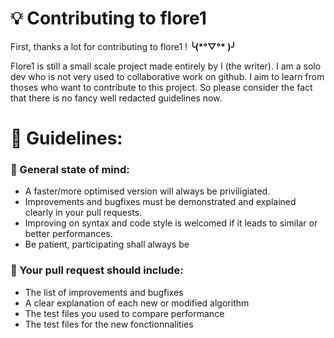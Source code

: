 # 💡 Contributing to flore1 
First, thanks a lot for contributing to flore1 ! **╰(\*°▽°\* )╯** 

Flore1 is still a small scale project made entirely by I (the writer). 
I am a solo dev who is not very used to collaborative work on github.
I aim to learn from thoses who want to contribute to this project. So please consider the fact that there is no fancy well redacted guidelines now.

# 📜 Guidelines:
### 🧠 General state of mind:
 - A faster/more optimised version will always be priviligiated.
 - Improvements and bugfixes must be demonstrated and explained clearly in your pull requests.
 - Improving on syntax and code style is welcomed if it leads to similar or better performances.
 - Be patient, participating shall always be 

### 📮 Your pull request should include:

 - The list of improvements and bugfixes
 - A clear explanation of each new or modified algorithm
 - The test files you used to compare performance
 - The test files for the new fonctionnalities
 
 




<!--stackedit_data:
eyJoaXN0b3J5IjpbLTQ2NjA0OTEzMywyMTA5NDc3MjMsNDYxNT
ExMzIsLTE5NjU5NzE1MDAsLTIwNTcwODM1MjhdfQ==
-->